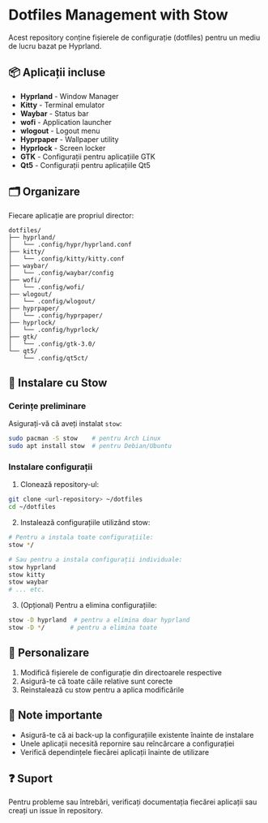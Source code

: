 # Dotfiles Management with Stow

Acest repository conține fișierele de configurație (dotfiles) pentru un mediu de lucru bazat pe Hyprland.

## 📦 Aplicații incluse

- **Hyprland** - Window Manager
- **Kitty** - Terminal emulator
- **Waybar** - Status bar
- **wofi** - Application launcher
- **wlogout** - Logout menu
- **Hyprpaper** - Wallpaper utility
- **Hyprlock** - Screen locker
- **GTK** - Configurații pentru aplicațiile GTK
- **Qt5** - Configurații pentru aplicațiile Qt5

## 🗂️ Organizare

Fiecare aplicație are propriul director:
```
dotfiles/
├── hyprland/
│   └── .config/hypr/hyprland.conf
├── kitty/
│   └── .config/kitty/kitty.conf
├── waybar/
│   └── .config/waybar/config
├── wofi/
│   └── .config/wofi/
├── wlogout/
│   └── .config/wlogout/
├── hyprpaper/
│   └── .config/hyprpaper/
├── hyprlock/
│   └── .config/hyprlock/
├── gtk/
│   └── .config/gtk-3.0/
└── qt5/
    └── .config/qt5ct/
```

## 🚀 Instalare cu Stow

### Cerințe preliminare
Asigurați-vă că aveți instalat `stow`:
```bash
sudo pacman -S stow    # pentru Arch Linux
sudo apt install stow  # pentru Debian/Ubuntu
```

### Instalare configurații

1. Clonează repository-ul:
```bash
git clone <url-repository> ~/dotfiles
cd ~/dotfiles
```

2. Instalează configurațiile utilizând stow:
```bash
# Pentru a instala toate configurațiile:
stow */

# Sau pentru a instala configurații individuale:
stow hyprland
stow kitty
stow waybar
# ... etc.
```

3. (Opțional) Pentru a elimina configurațiile:
```bash
stow -D hyprland  # pentru a elimina doar hyprland
stow -D */       # pentru a elimina toate
```

## 🔧 Personalizare

1. Modifică fișierele de configurație din directoarele respective
2. Asigură-te că toate căile relative sunt corecte
3. Reinstalează cu stow pentru a aplica modificările

## 📝 Note importante

- Asigură-te că ai back-up la configurațiile existente înainte de instalare
- Unele aplicații necesită repornire sau reîncărcare a configurației
- Verifică dependințele fiecărei aplicații înainte de utilizare

## ❓ Suport

Pentru probleme sau întrebări, verificați documentația fiecărei aplicații sau creați un issue în repository.
